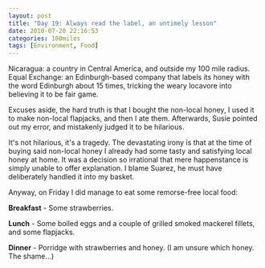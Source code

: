 ```yaml
---
layout: post
title: "Day 19: Always read the label, an untimely lesson"
date: 2010-07-20 22:16:53
categories: 100miles
tags: [Environment, Food]
---
```


Nicaragua: a country in Central America, and outside my 100 mile radius. Equal Exchange: an Edinburgh-based company that labels its honey with the word Edinburgh about 15 times, tricking the weary locavore into believing it to be fair game. 

<!--more-->

Excuses aside, the hard truth is that I bought the non-local honey, I used it to make non-local flapjacks, and then I ate them. Afterwards, Susie pointed out my error, and mistakenly judged it to be hilarious.

It's not hilarious, it's a tragedy. The devastating irony is that at the time of buying said non-local honey I already had some tasty and satisfying local honey at home. It was a decision so irrational that mere happenstance is simply unable to offer explanation. I blame Suarez, he must have deliberately handled it into my basket.

Anyway, on Friday I did manage to eat some remorse-free local food:

**Breakfast** - Some strawberries.

**Lunch** - Some boiled eggs and a couple of grilled smoked mackerel fillets, and some flapjacks.

**Dinner** - Porridge with strawberries and honey. (I am unsure which honey. The shame...)